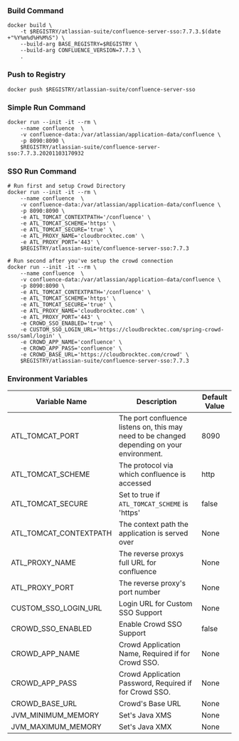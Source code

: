 ### Build Command
```shell
docker build \
    -t $REGISTRY/atlassian-suite/confluence-server-sso:7.7.3.$(date +"%Y%m%d%H%M%S") \
    --build-arg BASE_REGISTRY=$REGISTRY \
    --build-arg CONFLUENCE_VERSION=7.7.3 \
    .
```

### Push to Registry
```shell
docker push $REGISTRY/atlassian-suite/confluence-server-sso
```

### Simple Run Command
```shell
docker run --init -it --rm \
    --name confluence  \
    -v confluence-data:/var/atlassian/application-data/confluence \
    -p 8090:8090 \
    $REGISTRY/atlassian-suite/confluence-server-sso:7.7.3.20201103170932
```

### SSO Run Command
```shell
# Run first and setup Crowd Directory
docker run --init -it --rm \
    --name confluence  \
    -v confluence-data:/var/atlassian/application-data/confluence \
    -p 8090:8090 \
    -e ATL_TOMCAT_CONTEXTPATH='/confluence' \
    -e ATL_TOMCAT_SCHEME='https' \
    -e ATL_TOMCAT_SECURE='true' \
    -e ATL_PROXY_NAME='cloudbrocktec.com' \
    -e ATL_PROXY_PORT='443' \
    $REGISTRY/atlassian-suite/confluence-server-sso:7.7.3

# Run second after you've setup the crowd connection
docker run --init -it --rm \
    --name confluence  \
    -v confluence-data:/var/atlassian/application-data/confluence \
    -p 8090:8090 \
    -e ATL_TOMCAT_CONTEXTPATH='/confluence' \
    -e ATL_TOMCAT_SCHEME='https' \
    -e ATL_TOMCAT_SECURE='true' \
    -e ATL_PROXY_NAME='cloudbrocktec.com' \
    -e ATL_PROXY_PORT='443' \
    -e CROWD_SSO_ENABLED='true' \
    -e CUSTOM_SSO_LOGIN_URL='https://cloudbrocktec.com/spring-crowd-sso/saml/login' \
    -e CROWD_APP_NAME='confluence' \
    -e CROWD_APP_PASS='confluence' \
    -e CROWD_BASE_URL='https://cloudbrocktec.com/crowd' \
    $REGISTRY/atlassian-suite/confluence-server-sso:7.7.3
```

### Environment Variables
| Variable Name | Description | Default Value |
| --- | --- | --- |
| ATL_TOMCAT_PORT | The port confluence listens on, this may need to be changed depending on your environment. | 8090 |
| ATL_TOMCAT_SCHEME | The protocol via which confluence is accessed | http |
| ATL_TOMCAT_SECURE | Set to true if `ATL_TOMCAT_SCHEME` is 'https' | false |
| ATL_TOMCAT_CONTEXTPATH | The context path the application is served over | None |
| ATL_PROXY_NAME | The reverse proxys full URL for confluence | None |
| ATL_PROXY_PORT | The reverse proxy's port number | None |
| CUSTOM_SSO_LOGIN_URL | Login URL for Custom SSO Support | None |
| CROWD_SSO_ENABLED | Enable Crowd SSO Support | false |
| CROWD_APP_NAME | Crowd Application Name, Required if for Crowd SSO. | None |
| CROWD_APP_PASS | Crowd Application Password, Required if for Crowd SSO. | None |
| CROWD_BASE_URL | Crowd's Base URL | None |
| JVM_MINIMUM_MEMORY | Set's Java XMS | None |
| JVM_MAXIMUM_MEMORY | Set's Java XMX | None |